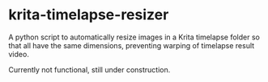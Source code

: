 # krita-timelapse-resizer
A python script to automatically resize images in a Krita timelapse folder so that all have the same dimensions, preventing warping of timelapse result video.

Currently not functional, still under construction.
